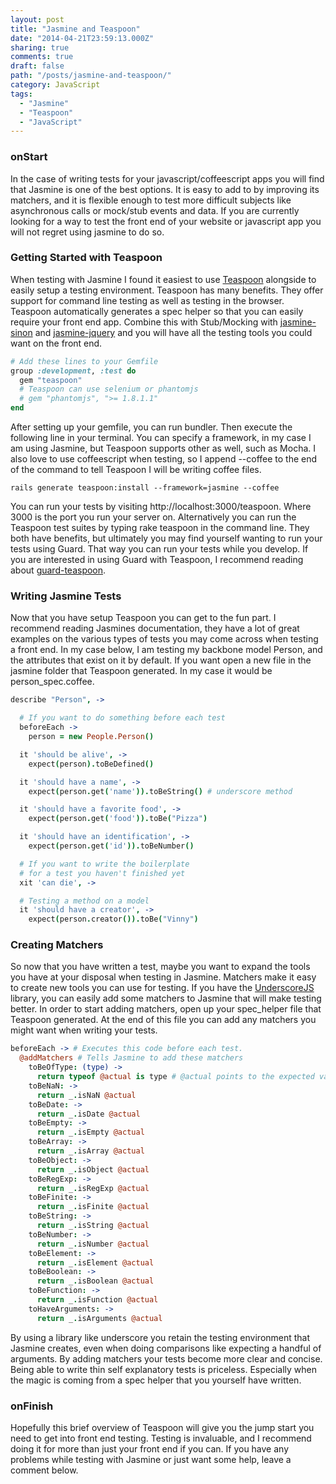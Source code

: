 ```yaml
---
layout: post
title: "Jasmine and Teaspoon"
date: "2014-04-21T23:59:13.000Z"
sharing: true
comments: true
draft: false
path: "/posts/jasmine-and-teaspoon/"
category: JavaScript
tags:
  - "Jasmine"
  - "Teaspoon"
  - "JavaScript"
---
```


### onStart
In the case of writing tests for your javascript/coffeescript apps you will find that Jasmine is one of the best options. It is easy to add to by improving its matchers, and it is flexible enough to test more difficult subjects like asynchronous calls or mock/stub events and data. If you are currently looking for a way to test the front end of your website or javascript app you will not regret using jasmine to do so.

### Getting Started with Teaspoon
When testing with Jasmine I found it easiest to use [Teaspoon](https://github.com/modeset/teaspoon) alongside to easily setup a testing environment. Teaspoon has many benefits. They offer support for command line testing as well as testing in the browser. Teaspoon automatically generates a spec helper so that you can easily require your front end app. Combine this with Stub/Mocking with [jasmine-sinon](https://github.com/froots/jasmine-sinon) and [jasmine-jquery](https://github.com/velesin/jasmine-jquery) and you will have all the testing tools you could want on the front end.

```ruby
# Add these lines to your Gemfile
group :development, :test do
  gem "teaspoon"
  # Teaspoon can use selenium or phantomjs
  # gem "phantomjs", ">= 1.8.1.1"
end
```
After setting up your gemfile, you can run bundler. Then execute the following line in your terminal. You can specify a framework, in my case I am using Jasmine, but Teaspoon supports other as well, such as Mocha. I also love to use coffeescript when testing, so I append --coffee to the end of the command to tell Teaspoon I will be writing coffee files.
```
rails generate teaspoon:install --framework=jasmine --coffee
```
You can run your tests by visiting http://localhost:3000/teaspoon. Where 3000 is the port you run your server on.
Alternatively you can run the Teaspoon test suites by typing rake teaspoon in the command line. They both have benefits, but ultimately you may find yourself wanting to run your tests using Guard. That way you can run your tests while you develop. If you are interested in using Guard with Teaspoon, I recommend reading about [guard-teaspoon](https://github.com/modeset/guard-teaspoon).

### Writing Jasmine Tests
Now that you have setup Teaspoon you can get to the fun part. I recommend reading Jasmines documentation, they have a lot of great examples on the various types of tests you may come across when testing a front end. In my case below, I am testing my backbone model Person, and the attributes that exist on it by default. If you want open a new file in the jasmine folder that Teaspoon generated. In my case it would be person_spec.coffee.
```coffeescript
describe "Person", ->

  # If you want to do something before each test
  beforeEach ->
    person = new People.Person()

  it 'should be alive', ->
    expect(person).toBeDefined()

  it 'should have a name', ->
    expect(person.get('name')).toBeString() # underscore method

  it 'should have a favorite food', ->
    expect(person.get('food')).toBe("Pizza")

  it 'should have an identification', ->
    expect(person.get('id')).toBeNumber()

  # If you want to write the boilerplate
  # for a test you haven't finished yet
  xit 'can die', ->

  # Testing a method on a model
  it 'should have a creator', ->
    expect(person.creator()).toBe("Vinny")
```

### Creating Matchers
So now that you have written a test, maybe you want to expand the tools you have at your disposal when testing in Jasmine. Matchers make it easy to create new tools you can use for testing. If you have the [UnderscoreJS](http://underscorejs.org/) library, you can easily add some matchers to Jasmine that will make testing better. In order to start adding matchers, open up your spec_helper file that Teaspoon generated. At the end of this file you can add any matchers you might want when writing your tests.

```coffeescript
beforeEach -> # Executes this code before each test.
  @addMatchers # Tells Jasmine to add these matchers
    toBeOfType: (type) ->
      return typeof @actual is type # @actual points to the expected value
    toBeNaN: ->
      return _.isNaN @actual
    toBeDate: ->
      return _.isDate @actual
    toBeEmpty: ->
      return _.isEmpty @actual
    toBeArray: ->
      return _.isArray @actual
    toBeObject: ->
      return _.isObject @actual
    toBeRegExp: ->
      return _.isRegExp @actual
    toBeFinite: ->
      return _.isFinite @actual
    toBeString: ->
      return _.isString @actual
    toBeNumber: ->
      return _.isNumber @actual
    toBeElement: ->
      return _.isElement @actual
    toBeBoolean: ->
      return _.isBoolean @actual
    toBeFunction: ->
      return _.isFunction @actual
    toHaveArguments: ->
      return _.isArguments @actual
```
By using a library like underscore you retain the testing environment that Jasmine creates, even when doing comparisons like expecting a handful of arguments. By adding matchers your tests become more clear and concise. Being able to write thin self explanatory tests is priceless. Especially when the magic is coming from a spec helper that you yourself have written.

### onFinish
Hopefully this brief overview of Teaspoon will give you the jump start you need to get into front end testing. Testing is invaluable, and I recommend doing it for more than just your front end if you can. If you have any problems while testing with Jasmine or just want some help, leave a comment below.
